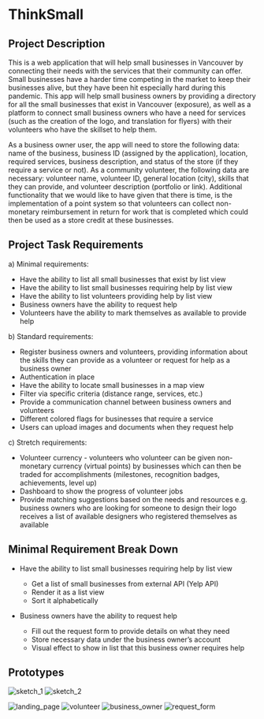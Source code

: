 # ThinkSmall
## Project Description

This is a web application that will help small businesses in Vancouver by connecting their needs with the services that their community can offer. Small businesses have a harder time competing in the market to keep their businesses alive, but they have been hit especially hard during this pandemic. This app will help small business owners by providing a directory for all the small businesses that exist in Vancouver (exposure), as well as a platform to connect small business owners who have a need for services (such as the creation of the logo, and translation for flyers) with their volunteers who have the skillset to help them.

As a business owner user, the app will need to store the following data: name of the business, business ID (assigned by the application), location, required services, business description, and status of the store (if they require a service or not). As a community volunteer, the following data are necessary: volunteer name, volunteer ID, general location (city), skills that they can provide, and volunteer description (portfolio or link). Additional functionality that we would like to have given that there is time, is the implementation of a point system so that volunteers can collect non-monetary reimbursement in return for work that is completed which could then be used as a store credit at these businesses.

## Project Task Requirements

a) Minimal requirements:

- Have the ability to list all small businesses that exist by list view 
- Have the ability to list small businesses requiring help by list view 
- Have the ability to list volunteers providing help by list view 
- Business owners have the ability to request help
- Volunteers have the ability to mark themselves as available to provide help
 
b) Standard requirements:

- Register business owners and volunteers, providing information about the skills they can provide as a volunteer or request for help as a business owner
- Authentication in place
- Have the ability to locate small businesses in a map view
- Filter via specific criteria (distance range, services, etc.)
- Provide a communication channel between business owners and volunteers
- Different colored flags for businesses that require a service
- Users can upload images and documents when they request help

c) Stretch requirements:

- Volunteer currency - volunteers who volunteer can be given non-monetary currency (virtual points) by businesses which can then be traded for accomplishments (milestones, recognition badges, achievements, level up)
- Dashboard to show the progress of volunteer jobs 
- Provide matching suggestions based on the needs and resources e.g. business owners who are looking for someone to design their logo receives a list of available designers who registered themselves as available

## Minimal Requirement Break Down

- Have the ability to list small businesses requiring help by list view 
	- Get a list of small businesses from external API (Yelp API)
	- Render it as a list view
  - Sort it alphabetically
  
- Business owners have the ability to request help
	- Fill out the request form to provide details on what they need
  - Store necessary data under the business owner’s account
  - Visual effect to show in list that this business owner requires help
  
## Prototypes

![sketch_1]
![sketch_2]

![landing_page]
![volunteer]
![business_owner]
![request_form]

[landing_page]: screenshots/landing_page.png
[volunteer]: screenshots/ui_for_volunteer__list_view.png
[business_owner]: screenshots/ui_for_business_owner__list_view.png
[request_form]: screenshots/request_form.png
[sketch_1]: screenshots/ThinkSmall1.jpg
[sketch_2]: screenshots/ThinkSmall2.jpg



